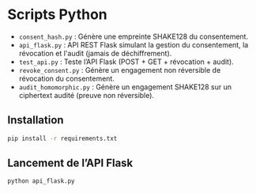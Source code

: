 # Scripts Python

- `consent_hash.py` : Génère une empreinte SHAKE128 du consentement.
- `api_flask.py` : API REST Flask simulant la gestion du consentement, la révocation et l'audit (jamais de déchiffrement).
- `test_api.py` : Teste l’API Flask (POST + GET + révocation + audit).
- `revoke_consent.py` : Génère un engagement non réversible de révocation du consentement.
- `audit_homomorphic.py` : Génère un engagement SHAKE128 sur un ciphertext audité (preuve non réversible).

## Installation

```bash
pip install -r requirements.txt
```

## Lancement de l’API Flask

```bash
python api_flask.py
```
